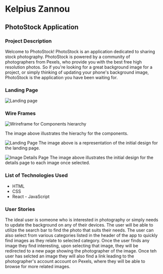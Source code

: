 # Kelpius Zannou
## PhotoStock Application

### Project Description
Welcome to PhotoStock!
PhotoStock is an application dedicated to sharing stock photography. PhotoStock is powered by a community of photographers from Pexels, who provide you with the best free high resolution photos. So if you're looking for a great background image for a project, or simply thinking of updating your phone's background image, PhotoStock is the application you have been waiting for. 


### Landing Page
![Landing page](https://imgur.com/viIhIte.png/)

### Wire Frames
![Wrireframe for Components hierarchy](https://imgur.com/9MCAUXI.png)

The image above illustrates the hierachy for the components.

![Landing Page](https://imgur.com/C9UlXkA.png)
The image above is a representation of the initial design for the landing page.

![Image Details Page](https://imgur.com/lFfG9DF.png)
The image above illustrates the initial design for the details page to each image once selected.

### List of Technologies Used
* HTML
* CSS
* React - JavaScript

### User Stories
The ideal user is someone who is interested in photography or simply needs to update the background on any of their devices. The user will be able to utilize the search bar to find the photo that suits their needs. The user can also select from various categories listed in the header of the app to quickly find images as they relate to selected category. Once the user finds any image they find interesting, upon selecting that image, they will be redirected to a new page showing the photographer of the image. Once teh user has selcted an image they will also find a link leading to the photographer's account account on Pexels, where they will be able to browse for more related images.
